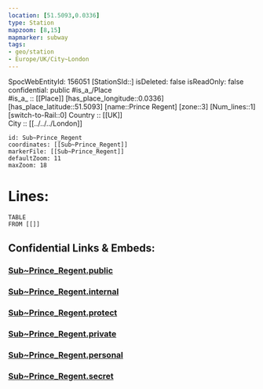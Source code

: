 ```yaml
---
location: [51.5093,0.0336] 
type: Station 
mapzoom: [8,15] 
mapmarker: subway 
tags:
- geo/station
- Europe/UK/City~London
---
```

SpocWebEntityId: 156051
[StationSId::] 
isDeleted: false
isReadOnly: false
confidential: public
#is_a_/Place  
#is_a_ :: [[Place]] 
[has_place_longitude::0.0336] 
[has_place_latitude::51.5093] 
[name::Prince Regent] 
[zone::3] 
[Num_lines::1] 
[switch-to-Rail::0] 
Country :: [[UK]]  
City :: [[../../../London]]  


```leaflet
id: Sub~Prince_Regent
coordinates: [[Sub~Prince_Regent]] 
markerFile: [[Sub~Prince_Regent]] 
defaultZoom: 11 
maxZoom: 18
```


# Lines: 
```dataview
TABLE 
FROM [[]] 
```


## Confidential Links & Embeds: 

### [Sub~Prince_Regent.public](/_public/\Earth\Continent\Europe\Europe~North\UK\England\Regions~England\London,Greater\cities~GreaterLondon\Underground\StationSub~Prince_Regent.public.md) 

### [Sub~Prince_Regent.internal](/_internal/\Earth\Continent\Europe\Europe~North\UK\England\Regions~England\London,Greater\cities~GreaterLondon\Underground\StationSub~Prince_Regent.internal.md) 

### [Sub~Prince_Regent.protect](/_protect/\Earth\Continent\Europe\Europe~North\UK\England\Regions~England\London,Greater\cities~GreaterLondon\Underground\StationSub~Prince_Regent.protect.md) 

### [Sub~Prince_Regent.private](/_private/\Earth\Continent\Europe\Europe~North\UK\England\Regions~England\London,Greater\cities~GreaterLondon\Underground\StationSub~Prince_Regent.private.md) 

### [Sub~Prince_Regent.personal](/_personal/\Earth\Continent\Europe\Europe~North\UK\England\Regions~England\London,Greater\cities~GreaterLondon\Underground\StationSub~Prince_Regent.personal.md) 

### [Sub~Prince_Regent.secret](/_secret/\Earth\Continent\Europe\Europe~North\UK\England\Regions~England\London,Greater\cities~GreaterLondon\Underground\StationSub~Prince_Regent.secret.md)

